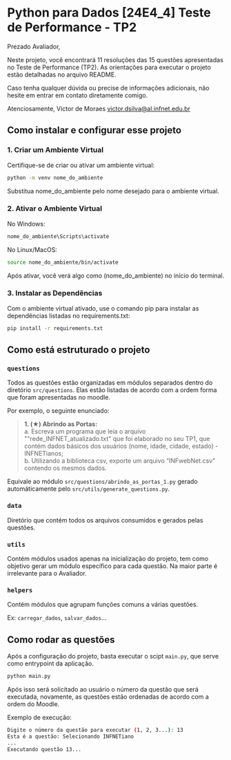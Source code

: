 # Python para Dados [24E4_4] Teste de Performance - TP2 

Prezado Avaliador,

Neste projeto, você encontrará 11 resoluções das 15 questões apresentadas no Teste de Performance (TP2). As orientações para executar o projeto estão detalhadas no arquivo README.

Caso tenha qualquer dúvida ou precise de informações adicionais, não hesite em entrar em contato diretamente comigo.

Atenciosamente,
Victor de Moraes
victor.dsilva@al.infnet.edu.br

## Como instalar e configurar esse projeto 

### 1. Criar um Ambiente Virtual

Certifique-se de criar ou ativar um ambiente virtual:

```bash
python -m venv nome_do_ambiente
```

Substitua nome_do_ambiente pelo nome desejado para o ambiente virtual.
### 2. Ativar o Ambiente Virtual

No Windows:

```bash
nome_do_ambiente\Scripts\activate
```
No Linux/MacOS:
```bash
source nome_do_ambiente/bin/activate
```
Após ativar, você verá algo como (nome_do_ambiente) no início do terminal.
### 3. Instalar as Dependências

Com o ambiente virtual ativado, use o comando pip para instalar as dependências listadas no requirements.txt:
```bash
pip install -r requirements.txt
```
## Como está estruturado o projeto

### `questions`
Todos as questões estão organizadas em módulos separados dentro do diretório `src/questions`. Elas estão listadas de acordo com a ordem forma que foram apresentadas no moodle.

Por exemplo, o seguinte enunciado:

> <b>1. (★) Abrindo as Portas:</b><br>
a. Escreva um programa que leia o arquivo ""rede_INFNET_atualizado.txt" que foi elaborado no seu TP1, que contém dados básicos dos usuários (nome, idade, cidade, estado) - INFNETianos; <br>
b. Utilizando a biblioteca csv, exporte um arquivo “INFwebNet.csv” contendo os mesmos dados.

Equivale ao módulo `src/questions/abrindo_as_portas_1.py` gerado automáticamente pelo `src/utils/generate_questions.py`.

### `data`
Diretório que contém todos os arquivos consumidos e gerados pelas questões.

### `utils`
Contém módulos usados apenas na inicialização do projeto, tem como objetivo gerar um módulo específico para cada questão. Na maior parte é irrelevante para o Avaliador.


### `helpers`
Contém módulos que agrupam funções comuns a várias questões. 

Ex: `carregar_dados`, `salvar_dados`...

## Como rodar as questões

Após a configuração do projeto, basta executar o scipt `main.py`, que serve como entrypoint da aplicação.
```bash 
python main.py
```

Após isso será solicitado ao usuário o número da questão que será executada, novamente, as questões estão ordenadas de acordo com a ordem do Moodle.

Exemplo de execução:
```bash 
Digite o número da questão para executar (1, 2, 3...): 13
Esta é a questão: Selecionando INFNETiano
...
Executando questão 13...
```